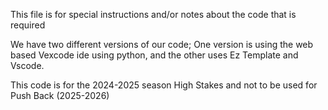 This file is for special instructions and/or notes about the code that is required


We have two different versions of our code; One version is using the web based Vexcode ide using python, and the other uses Ez Template and Vscode.

This code is for the 2024-2025 season High Stakes and not to be used for Push Back (2025-2026)
